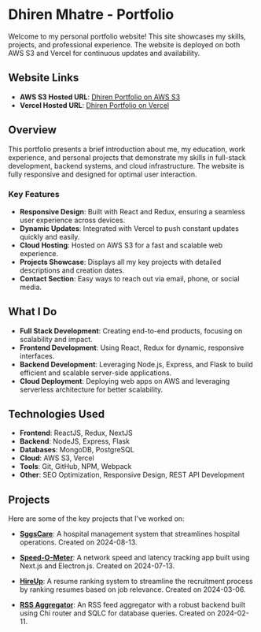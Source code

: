 # Dhiren Mhatre - Portfolio

Welcome to my personal portfolio website! This site showcases my skills, projects, and professional experience. The website is deployed on both AWS S3 and Vercel for continuous updates and availability.

## Website Links

- **AWS S3 Hosted URL**: [Dhiren Portfolio on AWS S3](http://dhiren-portfolio.s3-website.eu-north-1.amazonaws.com/)
- **Vercel Hosted URL**: [Dhiren Portfolio on Vercel](https://dhiren-portfolio.vercel.app/)

## Overview

This portfolio presents a brief introduction about me, my education, work experience, and personal projects that demonstrate my skills in full-stack development, backend systems, and cloud infrastructure. The website is fully responsive and designed for optimal user interaction.

### Key Features
- **Responsive Design**: Built with React and Redux, ensuring a seamless user experience across devices.
- **Dynamic Updates**: Integrated with Vercel to push constant updates quickly and easily.
- **Cloud Hosting**: Hosted on AWS S3 for a fast and scalable web experience.
- **Projects Showcase**: Displays all my key projects with detailed descriptions and creation dates.
- **Contact Section**: Easy ways to reach out via email, phone, or social media.
  
## What I Do

- **Full Stack Development**: Creating end-to-end products, focusing on scalability and impact.
- **Frontend Development**: Using React, Redux for dynamic, responsive interfaces.
- **Backend Development**: Leveraging Node.js, Express, and Flask to build efficient and scalable server-side applications.
- **Cloud Deployment**: Deploying web apps on AWS and leveraging serverless architecture for better scalability.

## Technologies Used

- **Frontend**: ReactJS, Redux, NextJS
- **Backend**: NodeJS, Express, Flask
- **Databases**: MongoDB, PostgreSQL
- **Cloud**: AWS S3, Vercel
- **Tools**: Git, GitHub, NPM, Webpack
- **Other**: SEO Optimization, Responsive Design, REST API Development

## Projects

Here are some of the key projects that I've worked on:

- **[SggsCare](#)**: A hospital management system that streamlines hospital operations. Created on 2024-08-13.
  
- **[Speed-O-Meter](#)**: A network speed and latency tracking app built using Next.js and Electron.js. Created on 2024-07-13.
  
- **[HireUp](#)**: A resume ranking system to streamline the recruitment process by ranking resumes based on job relevance. Created on 2024-03-06.
  
- **[RSS Aggregator](#)**: An RSS feed aggregator with a robust backend built using Chi router and SQLC for database queries. Created on 2024-02-11.

 
